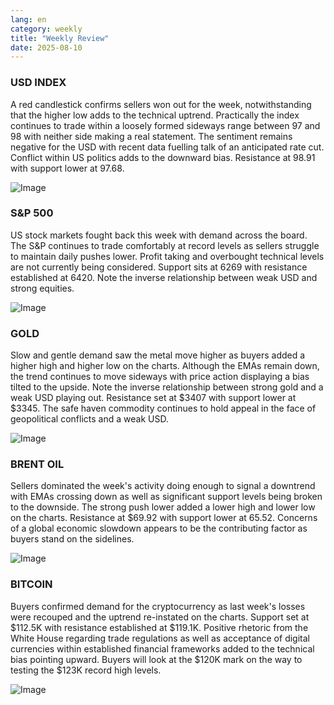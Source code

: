 ```yaml
---
lang: en
category: weekly
title: "Weekly Review"
date: 2025-08-10
---
```


### USD INDEX

A red candlestick confirms sellers won out for the week, notwithstanding that the higher low adds to the technical uptrend. Practically the index continues to trade within a loosely formed sideways range between 97 and 98 with neither side making a real statement. The sentiment remains negative for the USD with recent data fuelling talk of an anticipated rate cut. Conflict within US politics adds to the downward bias. Resistance at 98.91 with support lower at 97.68. 

![Image](https://markleighedu.github.io/img/Aug-2025/10-Aug-2025/usdindex.jpg)

### S&P 500

US stock markets fought back this week with demand across the board. The S&P continues to trade comfortably at record levels as sellers struggle to maintain daily pushes lower. Profit taking and overbought technical levels are not currently being considered. Support sits at 6269 with resistance established at 6420. Note the inverse relationship between weak USD and strong equities. 

![Image](https://markleighedu.github.io/img/Aug-2025/10-Aug-2025/sp500.jpg)

### GOLD

Slow and gentle demand saw the metal move higher as buyers added a higher high and higher low on the charts. Although the EMAs remain down, the trend continues to move sideways with price action displaying a bias tilted to the upside. Note the inverse relationship between strong gold and a weak USD playing out.  Resistance set at $3407 with support lower at $3345. The safe haven commodity continues to hold appeal in the face of geopolitical conflicts and a weak USD. 

![Image](https://markleighedu.github.io/img/Aug-2025/10-Aug-2025/gold.jpg)

### BRENT OIL

Sellers dominated the week's activity doing enough to signal a downtrend with EMAs crossing down as well as significant support levels being broken to the downside. The strong push lower added a lower high and lower low on the charts. Resistance at $69.92 with support lower at 65.52. Concerns of a global economic slowdown appears to be the contributing factor as buyers stand on the sidelines.

![Image](https://markleighedu.github.io/img/Aug-2025/10-Aug-2025/brentoil.jpg)

### BITCOIN

Buyers confirmed demand for the cryptocurrency as last week's losses were recouped and the uptrend re-instated on the charts. Support set at $112.5K with resistance established at $119.1K. Positive rhetoric from the White House regarding trade regulations as well as acceptance of digital currencies within established financial frameworks added to the technical bias pointing upward. Buyers will look at the $120K mark on the way to testing the $123K record high levels. 

![Image](https://markleighedu.github.io/img/Aug-2025/10-Aug-2025/bitcoin.jpg)

